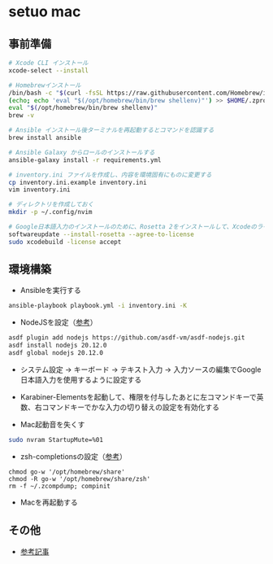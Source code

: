 # setuo mac

## 事前準備

```bash
# Xcode CLI インストール
xcode-select --install

# Homebrewインストール
/bin/bash -c "$(curl -fsSL https://raw.githubusercontent.com/Homebrew/install/HEAD/install.sh)"
(echo; echo 'eval "$(/opt/homebrew/bin/brew shellenv)"') >> $HOME/.zprofile
eval "$(/opt/homebrew/bin/brew shellenv)"
brew -v

# Ansible インストール後ターミナルを再起動するとコマンドを認識する
brew install ansible

# Ansible Galaxy からロールのインストールする
ansible-galaxy install -r requirements.yml

# inventory.ini ファイルを作成し、内容を環境固有にものに変更する
cp inventory.ini.example inventory.ini
vim inventory.ini

# ディレクトリを作成しておく
mkdir -p ~/.config/nvim

# Google日本語入力のインストールのために、Rosetta 2をインストールして、Xcodeのライセンスに同意しておく
softwareupdate --install-rosetta --agree-to-license
sudo xcodebuild -license accept
```

## 環境構築

- Ansibleを実行する
```bash
ansible-playbook playbook.yml -i inventory.ini -K
```

- NodeJSを設定（[参考](https://qiita.com/ucan-lab/items/0b854cfaa9d7c8ede106)）
```bash
asdf plugin add nodejs https://github.com/asdf-vm/asdf-nodejs.git
asdf install nodejs 20.12.0
asdf global nodejs 20.12.0
```

- システム設定 -> キーボード -> テキスト入力 -> 入力ソースの編集でGoogle日本語入力を使用するように設定する

- Karabiner-Elementsを起動して、権限を付与したあとに左コマンドキーで英数、右コマンドキーでかな入力の切り替えの設定を有効化する

- Mac起動音を失くす
```bash
sudo nvram StartupMute=%01
```

- zsh-completionsの設定（[参考](https://zenn.dev/sprout2000/articles/bd1fac2f3f83bc)）
```
chmod go-w '/opt/homebrew/share'
chmod -R go-w '/opt/homebrew/share/zsh'
rm -f ~/.zcompdump; compinit
```

- Macを再起動する

## その他

- [参考記事](https://qiita.com/ucan-lab/items/d61e8c9d4892d6021e61)
